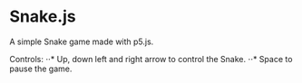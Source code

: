 # Snake.js

A simple Snake game made with p5.js.

Controls:
⋅⋅* Up, down left and right arrow to control the Snake. 
⋅⋅* Space to pause the game. 
